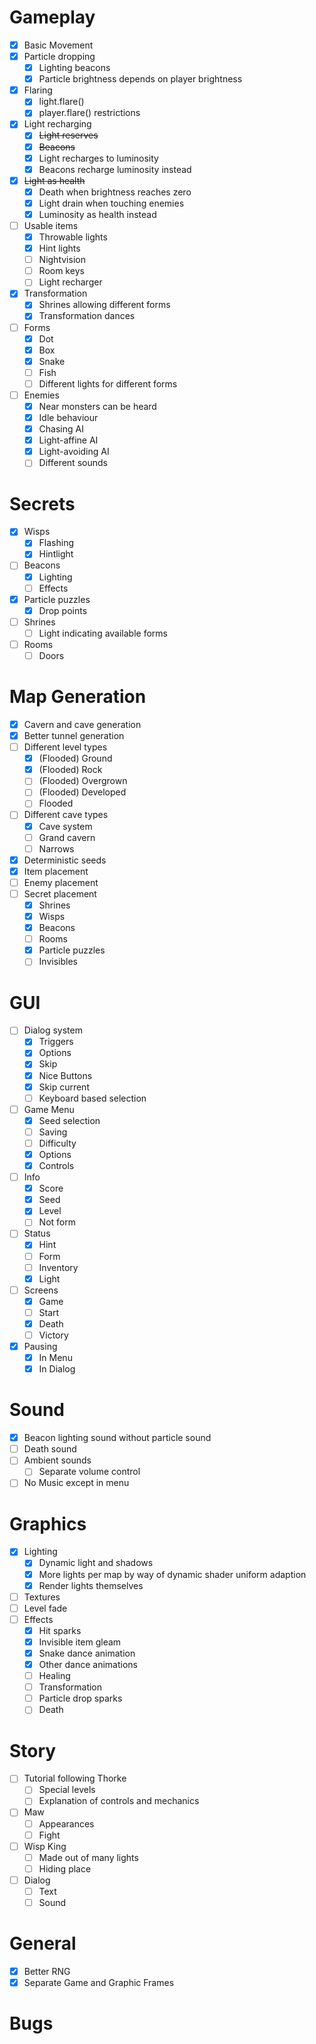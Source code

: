# Gameplay
- [x] Basic Movement
- [x] Particle dropping
    - [x] Lighting beacons
    - [x] Particle brightness depends on player brightness
- [x] Flaring
    - [x] light.flare()
    - [x] player.flare() restrictions
- [x] Light recharging
    - [x] ~~Light reserves~~
    - [x] ~~Beacons~~
    - [x] Light recharges to luminosity
    - [x] Beacons recharge luminosity instead
- [x] ~~Light as health~~
    - [x] Death when brightness reaches zero
    - [x] Light drain when touching enemies
    - [x] Luminosity as health instead
- [ ] Usable items
    - [x] Throwable lights
    - [x] Hint lights
    - [ ] Nightvision
    - [ ] Room keys
    - [ ] Light recharger
- [x] Transformation
    - [x] Shrines allowing different forms
    - [x] Transformation dances
- [ ] Forms
    - [x] Dot
    - [x] Box
    - [x] Snake
    - [ ] Fish
    - [ ] Different lights for different forms
- [ ] Enemies
    - [x] Near monsters can be heard
    - [x] Idle behaviour
    - [x] Chasing AI
    - [x] Light-affine AI
    - [x] Light-avoiding AI
    - [ ] Different sounds

# Secrets
- [x] Wisps
    - [x] Flashing
    - [x] Hintlight
- [ ] Beacons
    - [x] Lighting
    - [ ] Effects
- [x] Particle puzzles
    - [x] Drop points
- [ ] Shrines
    - [ ] Light indicating available forms
- [ ] Rooms
    - [ ] Doors

# Map Generation
- [x] Cavern and cave generation
- [x] Better tunnel generation
- [ ] Different level types
    - [x] (Flooded) Ground
    - [x] (Flooded) Rock
    - [ ] (Flooded) Overgrown
    - [ ] (Flooded) Developed
    - [ ] Flooded
- [ ] Different cave types
    - [x] Cave system
    - [ ] Grand cavern
    - [ ] Narrows
- [x] Deterministic seeds
- [x] Item placement
- [ ] Enemy placement
- [ ] Secret placement
    - [x] Shrines
    - [x] Wisps
    - [x] Beacons
    - [ ] Rooms
    - [x] Particle puzzles
    - [ ] Invisibles

# GUI
- [ ] Dialog system
    - [x] Triggers
    - [x] Options
    - [x] Skip
    - [x] Nice Buttons
    - [x] Skip current
    - [ ] Keyboard based selection
- [ ] Game Menu
    - [x] Seed selection
    - [ ] Saving
    - [ ] Difficulty
    - [x] Options
    - [x] Controls
- [ ] Info
    - [x] Score
    - [x] Seed
    - [x] Level
    - [ ] Not form
- [ ] Status
    - [x] Hint
    - [ ] Form
    - [ ] Inventory
    - [x] Light
- [ ] Screens
    - [x] Game
    - [ ] Start
    - [x] Death
    - [ ] Victory
- [x] Pausing
    - [x] In Menu
    - [x] In Dialog

# Sound
- [x] Beacon lighting sound without particle sound
- [ ] Death sound
- [ ] Ambient sounds
    - [ ] Separate volume control
- [ ] No Music except in menu

# Graphics
- [x] Lighting
    - [x] Dynamic light and shadows
    - [x] More lights per map by way of dynamic shader uniform adaption
    - [x] Render lights themselves
- [ ] Textures
- [ ] Level fade
- [ ] Effects
    - [x] Hit sparks
    - [x] Invisible item gleam
    - [x] Snake dance animation
    - [x] Other dance animations
    - [ ] Healing
    - [ ] Transformation
    - [ ] Particle drop sparks
    - [ ] Death

# Story
- [ ] Tutorial following Thorke
    - [ ] Special levels
    - [ ] Explanation of controls and mechanics
- [ ] Maw
    - [ ] Appearances
    - [ ] Fight
- [ ] Wisp King
    - [ ] Made out of many lights
    - [ ] Hiding place
- [ ] Dialog
    - [ ] Text
    - [ ] Sound

# General
- [x] Better RNG
- [x] Separate Game and Graphic Frames

# Bugs

